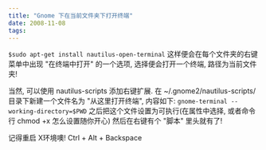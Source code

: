 ```yaml
---
title: "Gnome 下在当前文件夹下打开终端"
date: 2008-11-08
tags:
---
```


<code>$sudo apt-get install nautilus-open-terminal</code>
这样便会在每个文件夹的右键菜单中出现 "在终端中打开" 的一个选项, 选择便会打开一个终端, 路径为当前文件夹!

当然, 可以使用 nautilus-scripts 添加右键扩展. 在 ~/.gnome2/nautilus-scripts/ 目录下新建一个文件名为 "从这里打开终端", 内容如下:
<code>gnome-terminal --working-directory=$PWD</code>
之后把这个文件设置为可执行(在属性中选择, 或者命令行 chmod +x 怎么设置随你开心)
然后在右键有个 "脚本" 里头就有了!

记得重启 X环境噢! Ctrl + Alt + Backspace
